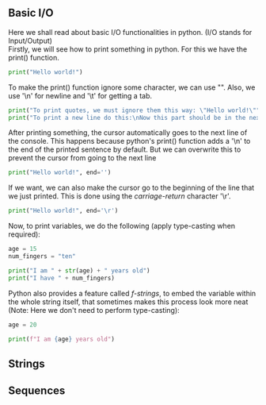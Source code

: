## Basic I/O

Here we shall read about basic I/O functionalities in python. (I/O stands for Input/Output)\
Firstly, we will see how to print something in python. For this we have the print() function.

```python
print("Hello world!")
```

To make the print() function ignore some character, we can use "\". Also, we use '\n' for newline and '\t' for getting a tab.

```python
print("To print quotes, we must ignore them this way: \"Hello world!\"")
print("To print a new line do this:\nNow this part should be in the next line")
```

After printing something, the cursor automatically goes to the next line of the console. This happens because python's print() function adds a '\n' to the end of the printed sentence by default. But we can overwrite this to prevent the cursor from going to the next line

```python
print("Hello world!", end='')
```

If we want, we can also make the cursor go to the beginning of the line that we just printed. This is done using the *carriage-return* character '\r'.

```python
print("Hello world!", end='\r')
```

Now, to print variables, we do the following (apply type-casting when required):

```py
age = 15
num_fingers = "ten"

print("I am " + str(age) + " years old")
print("I have " + num_fingers)
```

Python also provides a feature called *f-strings*, to embed the variable within the whole string itself, that sometimes makes this process look more neat (Note: Here we don't need to perform type-casting):

```py
age = 20

print(f"I am {age} years old")
```

## Strings

## Sequences